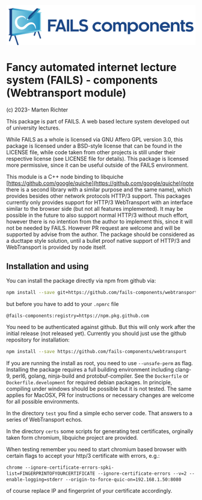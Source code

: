 !["FAILS logo"](failslogo.svg)
# Fancy automated internet lecture system (**FAILS**) - components (Webtransport module)

(c) 2023- Marten Richter

This package is part of FAILS.
A web based lecture system developed out of university lectures.


While FAILS as a whole is licensed via GNU Affero GPL version 3.0, this package is licensed under a BSD-style license that can be found in the LICENSE file, while code taken from other projects is still under their respective license (see LICENSE file for details).
This package is licensed more permissive, since it can be useful outside of the FAILS environment.

This module is a C++ node binding to libquiche [https://github.com/google/quiche](https://github.com/google/quiche)(note there is a second library with a similar purpose and the same name), which provides besides other network protocols HTTP/3 support.
This packages currently only provides support for HTTP/3 WebTransport with an interface similar to the browser side (but not all features implemented). It may be possible in the future to also support normal HTTP/3 without much effort, however there is no intention from the author to implement this, since it will not be needed by FAILS. However PR request are welcome and will be supported by advise from the author.
The package should be considered as a ducttape style solution, until a bullet proof native support of HTTP/3 and WebTransport is provided by node itself.



## Installation and using
You can install the package directly via npm from github via:

```bash
npm install --save git+https://github.com/fails-components/webtransport
```
but before you have to add to your `.npmrc` file
```
@fails-components:registry=https://npm.pkg.github.com
```
You need to be authenticated against github.
But this will only work after the initial release (not released yet).
Currently you should just use the github repository for installation:
```bash
npm install --save https://github.com/fails-components/webtransport
```

If you are running the install as root, you need to use `--unsafe-perm` as flag.
Installing the package requires a full building environment including clang-9, perl6, golang,  ninja-build and protobuf-compiler. See the `Dockerfile` or `Dockerfile.development` for required debian packages. 
In principle, compiling under windows should be possible but it is not tested. 
The same applies for MacOSX, PR for instructions or necessary changes are welcome for all possible environments.

In the directory `test` you find a simple echo server code. That answers to a series of WebTransport echos.

In the directory `certs` some scripts for generating test certificates, orginally taken form chromium, libquiche project are provided.

When testing remember you need to start chromium based browser with certain flags to accept your http/3 certificate with errors, e.g.:
```
chrome --ignore-certificate-errors-spki-list=FINGERPRINTOFYOURCERTIFICATE --ignore-certificate-errors --v=2 --enable-logging=stderr --origin-to-force-quic-on=192.168.1.50:8080
```
of course replace IP and fingerprint of your certificate accordingly.
